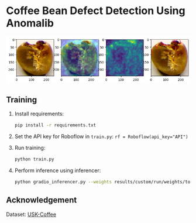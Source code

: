 # Coffee Bean Defect Detection Using Anomalib

![Prediction](assets/output.png)

## Training

1. Install requirements:

    ```bash
    pip install -r requirements.txt
    ```

2. Set the API key for Roboflow in `train.py`:
`rf = Roboflow(api_key="API")`

3. Run training:

    ```bash
    python train.py
    ```

4. Perform inference using inferencer:

    ```bash
    python gradio_inferencer.py --weights results/custom/run/weights/torch/model.pt
    ```

## Acknowledgement

Dataset: [USK-Coffee](https://universe.roboflow.com/yolo-annotated-dataset/usk-coffe)
